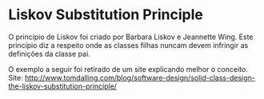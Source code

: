 # Liskov Substitution Principle

O princípio de Liskov foi criado por  Barbara Liskov e Jeannette Wing. Este princípio diz a respeito onde as classes filhas nuncam devem infringir as definições da classe pai.

O exemplo a seguir foi retirado de um site explicando melhor o conceito.
Site: http://www.tomdalling.com/blog/software-design/solid-class-design-the-liskov-substitution-principle/ 

